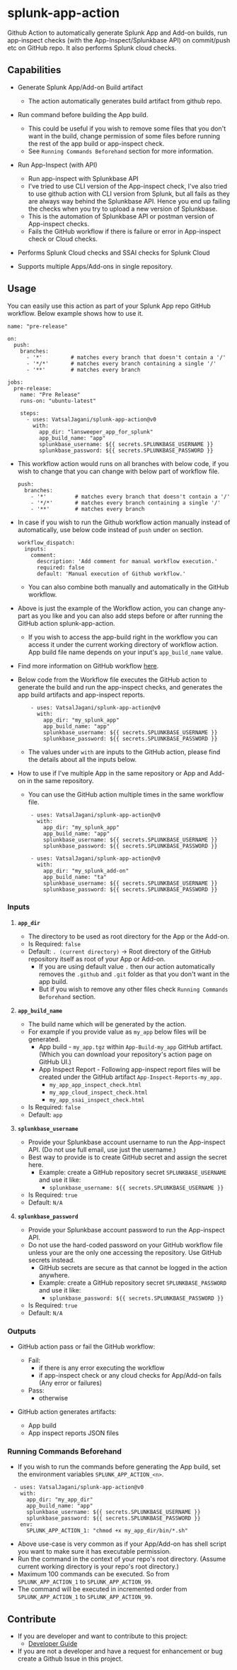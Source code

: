 # splunk-app-action
Github Action to automatically generate Splunk App and Add-on builds, run app-inspect checks (with the App-Inspect/Splunkbase API) on commit/push etc on GitHub repo. It also performs Splunk cloud checks.


## Capabilities
* Generate Splunk App/Add-on Build artifact
  * The action automatically generates build artifact from github repo.

* Run command before building the App build.
  * This could be useful if you wish to remove some files that you don't want in the build, change permission of some files before running the rest of the app build or app-inspect check.
  * See `Running Commands Beforehand` section for more information.

* Run App-Inspect (with API)
  * Run app-inspect with Splunkbase API
  * I've tried to use CLI version of the App-inspect check, I've also tried to use github action with CLI version from Splunk, but all fails as they are always way behind the Splunkbase API. Hence you end up failing the checks when you try to upload a new version of Splunkbase.
  * This is the automation of Splunkbase API or postman version of App-inspect checks.
  * Fails the GitHub workflow if there is failure or error in App-inspect check or Cloud checks.

* Performs Splunk Cloud checks and SSAI checks for Splunk Cloud

* Supports multiple Apps/Add-ons in single repository.



## Usage
You can easily use this action as part of your Splunk App repo GitHub workflow. Below example shows how to use it.
```
name: "pre-release"

on:
  push:
    branches:
      - '*'         # matches every branch that doesn't contain a '/'
      - '*/*'       # matches every branch containing a single '/'
      - '**'        # matches every branch

jobs:
  pre-release:
    name: "Pre Release"
    runs-on: "ubuntu-latest"
    
    steps:
      - uses: VatsalJagani/splunk-app-action@v0
        with:
          app_dir: "lansweeper_app_for_splunk"
          app_build_name: "app"
          splunkbase_username: ${{ secrets.SPLUNKBASE_USERNAME }}
          splunkbase_password: ${{ secrets.SPLUNKBASE_PASSWORD }}
```

* This workflow action would runs on all branches with below code, if you wish to change that you can change with below part of workflow file.
  ```
  push:
    branches:
      - '*'         # matches every branch that doesn't contain a '/'
      - '*/*'       # matches every branch containing a single '/'
      - '**'        # matches every branch
  ```

* In case if you wish to run the Github workflow action manually instead of automatically, use below code instead of `push` under `on` section.
  ```
  workflow_dispatch:
    inputs:
      comment:
        description: 'Add comment for manual workflow execution.'
        required: false
        default: 'Manual execution of Github workflow.'
  ```
  * You can also combine both manually and automatically in the GitHub workflow.

* Above is just the example of the Workflow action, you can change any-part as you like and you can also add steps before or after running the GitHub action splunk-app-action.
  * If you wish to access the app-build right in the workflow you can access it under the current working directory of workflow action. App build file name depends on your input's `app_build_name` value.

* Find more information on GitHub workflow [here](https://docs.github.com/en/actions/learn-github-actions/workflow-syntax-for-github-actions).


* Below code from the Workflow file executes the GitHub action to generate the build and run the app-inspect checks, and generates the app build artifacts and app-inspect reports.
  ```
      - uses: VatsalJagani/splunk-app-action@v0
        with:
          app_dir: "my_splunk_app"
          app_build_name: "app"
          splunkbase_username: ${{ secrets.SPLUNKBASE_USERNAME }}
          splunkbase_password: ${{ secrets.SPLUNKBASE_PASSWORD }}
  ```
  * The values under `with` are inputs to the GitHub action, please find the details about all the inputs below.

* How to use if I've multiple App in the same repository or App and Add-on in the same repository.
  * You can use the GitHub action multiple times in the same workflow file.
  ```
      - uses: VatsalJagani/splunk-app-action@v0
        with:
          app_dir: "my_splunk_app"
          app_build_name: "app"
          splunkbase_username: ${{ secrets.SPLUNKBASE_USERNAME }}
          splunkbase_password: ${{ secrets.SPLUNKBASE_PASSWORD }}

      - uses: VatsalJagani/splunk-app-action@v0
        with:
          app_dir: "my_splunk_add-on"
          app_build_name: "ta"
          splunkbase_username: ${{ secrets.SPLUNKBASE_USERNAME }}
          splunkbase_password: ${{ secrets.SPLUNKBASE_PASSWORD }}
  ```


### Inputs
1. **`app_dir`**
   - The directory to be used as root directory for the App or the Add-on.
   - Is Required: `false`
   - Default: `. (current directory)` -> Root directory of the GitHub repository itself as root of your App or Add-on.
     * If you are using default value `.` then our action automatically removes the `.github` and `.git` folder as that you don't want in the app build.
     * But if you wish to remove any other files check `Running Commands Beforehand` section.

2. **`app_build_name`**
   - The build name which will be generated by the action.
   - For example if you provide value as `my_app` below files will be generated.
     * App build - `my_app.tgz` within `App-Build-my_app` GitHub artifact. (Which you can download your repository's action page on GitHub UI.)
     * App Inspect Report - Following app-inspect report files will be created under the GitHub artifact `App-Inspect-Reports-my_app.`
       * `my_app_app_inspect_check.html`
       * `my_app_cloud_inspect_check.html`
       * `my_app_ssai_inspect_check.html`
   - Is Required: `false`
   - Default: `app`

3. **`splunkbase_username`**
    - Provide your Splunkbase account username to run the App-inspect API. (Do not use full email, use just the username.)
    - Best way to provide is to create GitHub secret and assign the secret here.
      * Example: create a GitHub repository secret `SPLUNKBASE_USERNAME` and use it like:
        * `splunkbase_username: ${{ secrets.SPLUNKBASE_USERNAME }}`
    - Is Required: `true`
    - Default: `N/A`

4. **`splunkbase_password`**
    - Provide your Splunkbase account password to run the App-inspect API.
    - Do not use the hard-coded password on your GitHub workflow file unless your are the only one accessing the repository. Use GitHub secrets instead.
      * GitHub secrets are secure as that cannot be logged in the action anywhere.
      * Example: create a GitHub repository secret `SPLUNKBASE_PASSWORD` and use it like:
        * `splunkbase_password: ${{ secrets.SPLUNKBASE_PASSWORD }}`
    - Is Required: `true`
    - Default: `N/A`


### Outputs
* GitHub action pass or fail the GitHub workflow:
  * Fail:
    * if there is any error executing the workflow
    * if app-inspect check or any cloud checks for App/Add-on fails (Any error or failures)
  * Pass:
    * otherwise

* GitHub action generates artifacts:
  * App build
  * App inspect reports JSON files


### Running Commands Beforehand
* If you wish to run the commands before generating the App build, set the environment variables `SPLUNK_APP_ACTION_<n>`.
```
  - uses: VatsalJagani/splunk-app-action@v0
    with:
      app_dir: "my_app_dir"
      app_build_name: "app"
      splunkbase_username: ${{ secrets.SPLUNKBASE_USERNAME }}
      splunkbase_password: ${{ secrets.SPLUNKBASE_PASSWORD }}
    env:
      SPLUNK_APP_ACTION_1: "chmod +x my_app_dir/bin/*.sh"
```
* Above use-case is very common as if your App/Add-on has shell script you want to make sure it has executable permission.
* Run the command in the context of your repo's root directory. (Assume current working directory is your repo's root directory.)
* Maximum 100 commands can be executed. So from `SPLUNK_APP_ACTION_1` to `SPLUNK_APP_ACTION_99`.
* The command will be executed in incremented order from `SPLUNK_APP_ACTION_1` to `SPLUNK_APP_ACTION_99`.



## Contribute
* If you are developer and want to contribute to this project:
  * [Developer Guide](DEV_README.md)
* If you are not a developer and have a request for enhancement or bug create a Github Issue in this project.
